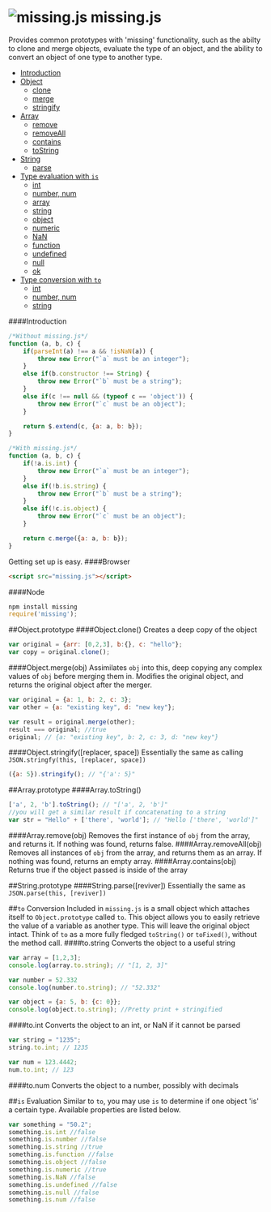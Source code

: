 ![missing.js](https://s3.amazonaws.com/missing.js/missing.png "missing.js") missing.js
=========
Provides common prototypes with 'missing' functionality, such as the abilty to clone and merge objects, 
evaluate the type of an object, and the ability to convert an object of one type to another type.

- [Introduction](#introduction)
- [Object](#objectprototype)
 	- [clone](#objectclone)
 	- [merge](#objectmerge)
 	- [stringify](#objectstringify)
- [Array](#arrayprototype)
	- [remove](#arrayremove)
	- [removeAll](#arrayremoveall)
	- [contains](#arraycontains)
	- [toString](#arraytostring)
- [String](#stringprototype)
 	- [parse](#stringparse)
- [Type evaluation with `is`](#type-evaluation-with-is)
	- [int](#is-evaluation)
	- [number, num](#is-evaluation)
	- [array](#is-evaluation)
	- [string](#is-evaluation)
	- [object](#is-evaluation)
	- [numeric](#is-evaluation)
	- [NaN](#is-evaluation)
	- [function](#is-evaluation)
	- [undefined](#is-evaluation)
	- [null](#is-evaluation)
	- [ok](#is-evaluation)
- [Type conversion with `to`](#type-conversion-with-to)
 	- [int](#toint)
 	- [number, num](#tonumber)
 	- [string](#tostring)

####Introduction
```js
/*Without missing.js*/
function (a, b, c) {
	if(parseInt(a) !== a && !isNaN(a)) {
		throw new Error("`a` must be an integer");
	}
	else if(b.constructor !== String) {
		throw new Error("`b` must be a string");
	}
	else if(c !== null && (typeof c == 'object')) {
		throw new Error("`c` must be an object");
	}

	return $.extend(c, {a: a, b: b});
}

/*With missing.js*/
function (a, b, c) {
	if(!a.is.int) {
		throw new Error("`a` must be an integer");
	}
	else if(!b.is.string) {
		throw new Error("`b` must be a string");
	}
	else if(!c.is.object) {
		throw new Error("`c` must be an object");
	}

	return c.merge({a: a, b: b});
}
```
Getting set up is easy.
####Browser
```html
<script src="missing.js"></script>
```
####Node
```js
npm install missing
require('missing');
```

##Object.prototype
####Object.clone()
Creates a deep copy of the object
```js
var original = {arr: [0,2,3], b:{}, c: "hello"};
var copy = original.clone();
```
####Object.merge(obj)
Assimilates `obj` into this, deep copying any complex values of `obj` before merging them in.
Modifies the original object, and returns the original object after the merger.
```js
var original = {a: 1, b: 2, c: 3};
var other = {a: "existing key", d: "new key"};

var result = original.merge(other);
result === original; //true
original; // {a: "existing key", b: 2, c: 3, d: "new key"}
```

####Object.stringify([replacer, space])
Essentially the same as calling `JSON.stringfy(this, [replacer, space])`
```js
({a: 5}).stringify(); // "{'a': 5}"
```

##Array.prototype
####Array.toString()
```js
['a', 2, 'b'].toString(); // "['a', 2, 'b']"
//you will get a similar result if concatenating to a string
var str = "Hello" + ['there', 'world']; // "Hello ['there', 'world']"
```
####Array.remove(obj)
Removes the first instance of `obj` from the array, and returns it. If nothing was found, returns false.
####Array.removeAll(obj)
Removes all instances of `obj` from the array, and returns them as an array. If nothing was found, returns an empty array.
####Array.contains(obj)
Returns true if the object passed is inside of the array

##String.prototype 
####String.parse([reviver])
Essentially the same as `JSON.parse(this, [reviver])`

##`to` Conversion
Included in `missing.js` is a small object which attaches itself to `Object.prototype` called `to`.
This object allows you to easily retrieve the value of a variable as another type. This will leave the original
object intact. Think of `to` as a more fully fledged `toString()` or `toFixed()`, without the method call.
####to.string
Converts the object to a useful string
```js
var array = [1,2,3];
console.log(array.to.string); // "[1, 2, 3]"

var number = 52.332
console.log(number.to.string); // "52.332"

var object = {a: 5, b: {c: 0}};
console.log(object.to.string); //Pretty print + stringified
```
####to.int
Converts the object to an int, or NaN if it cannot be parsed
```js
var string = "1235";
string.to.int; // 1235

var num = 123.4442;
num.to.int; // 123
```
####to.num
Converts the object to a number, possibly with decimals

##`is` Evaluation
Similar to `to`, you may use `is` to determine if one object 'is' a certain type.
Available properties are listed below.
```js
var something = "50.2";
something.is.int //false		
something.is.number //false
something.is.string //true
something.is.function //false
something.is.object //false
something.is.numeric //true
something.is.NaN //false
something.is.undefined //false
something.is.null //false
something.is.num //false
```
